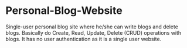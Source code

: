 # Personal-Blog-Website
Single-user personal blog site where he/she can write blogs and delete blogs. Basically do Create, Read, Update, Delete (CRUD) operations with blogs. It has no user authentication as it is a single user website.
